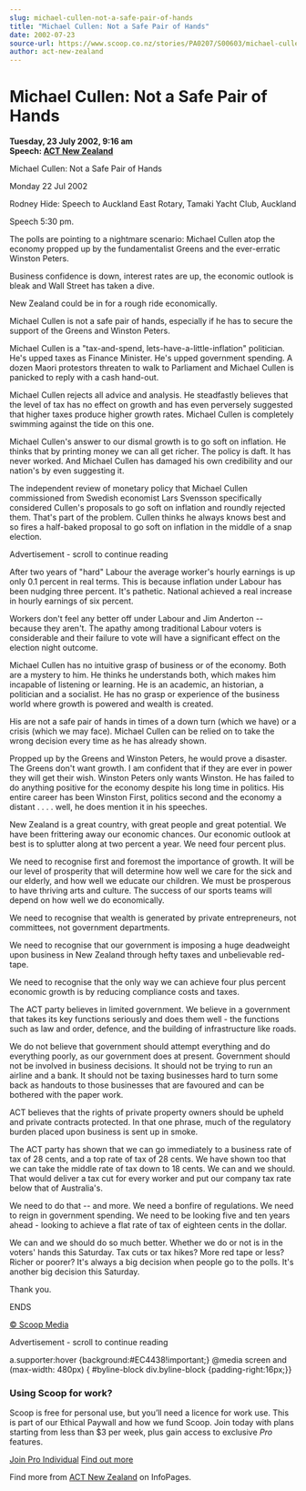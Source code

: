 ```yaml
---
slug: michael-cullen-not-a-safe-pair-of-hands
title: "Michael Cullen: Not a Safe Pair of Hands"
date: 2002-07-23
source-url: https://www.scoop.co.nz/stories/PA0207/S00603/michael-cullen-not-a-safe-pair-of-hands.htm
author: act-new-zealand
---
```

Michael Cullen: Not a Safe Pair of Hands
========================================

**Tuesday, 23 July 2002, 9:16 am**  
**Speech: [ACT New Zealand](https://info.scoop.co.nz/ACT_New_Zealand)**

Michael Cullen: Not a Safe Pair of Hands

Monday 22 Jul 2002

Rodney Hide: Speech to Auckland East Rotary, Tamaki Yacht Club, Auckland

Speech 5:30 pm.

The polls are pointing to a nightmare scenario: Michael Cullen atop the economy propped up by the fundamentalist Greens and the ever-erratic Winston Peters.

Business confidence is down, interest rates are up, the economic outlook is bleak and Wall Street has taken a dive.

New Zealand could be in for a rough ride economically.

Michael Cullen is not a safe pair of hands, especially if he has to secure the support of the Greens and Winston Peters.

Michael Cullen is a "tax-and-spend, lets-have-a-little-inflation" politician. He's upped taxes as Finance Minister. He's upped government spending. A dozen Maori protestors threaten to walk to Parliament and Michael Cullen is panicked to reply with a cash hand-out.

Michael Cullen rejects all advice and analysis. He steadfastly believes that the level of tax has no effect on growth and has even perversely suggested that higher taxes produce higher growth rates. Michael Cullen is completely swimming against the tide on this one.

Michael Cullen's answer to our dismal growth is to go soft on inflation. He thinks that by printing money we can all get richer. The policy is daft. It has never worked. And Michael Cullen has damaged his own credibility and our nation's by even suggesting it.

The independent review of monetary policy that Michael Cullen commissioned from Swedish economist Lars Svensson specifically considered Cullen's proposals to go soft on inflation and roundly rejected them. That's part of the problem. Cullen thinks he always knows best and so fires a half-baked proposal to go soft on inflation in the middle of a snap election.

Advertisement - scroll to continue reading





After two years of "hard" Labour the average worker's hourly earnings is up only 0.1 percent in real terms. This is because inflation under Labour has been nudging three percent. It's pathetic. National achieved a real increase in hourly earnings of six percent.

Workers don't feel any better off under Labour and Jim Anderton -- because they aren't. The apathy among traditional Labour voters is considerable and their failure to vote will have a significant effect on the election night outcome.

Michael Cullen has no intuitive grasp of business or of the economy. Both are a mystery to him. He thinks he understands both, which makes him incapable of listening or learning. He is an academic, an historian, a politician and a socialist. He has no grasp or experience of the business world where growth is powered and wealth is created.

His are not a safe pair of hands in times of a down turn (which we have) or a crisis (which we may face). Michael Cullen can be relied on to take the wrong decision every time as he has already shown.

Propped up by the Greens and Winston Peters, he would prove a disaster. The Greens don't want growth. I am confident that if they are ever in power they will get their wish. Winston Peters only wants Winston. He has failed to do anything positive for the economy despite his long time in politics. His entire career has been Winston First, politics second and the economy a distant . . . . well, he does mention it in his speeches.

New Zealand is a great country, with great people and great potential. We have been frittering away our economic chances. Our economic outlook at best is to splutter along at two percent a year. We need four percent plus.

We need to recognise first and foremost the importance of growth. It will be our level of prosperity that will determine how well we care for the sick and our elderly, and how well we educate our children. We must be prosperous to have thriving arts and culture. The success of our sports teams will depend on how well we do economically.

We need to recognise that wealth is generated by private entrepreneurs, not committees, not government departments.

We need to recognise that our government is imposing a huge deadweight upon business in New Zealand through hefty taxes and unbelievable red-tape.

We need to recognise that the only way we can achieve four plus percent economic growth is by reducing compliance costs and taxes.

The ACT party believes in limited government. We believe in a government that takes its key functions seriously and does them well - the functions such as law and order, defence, and the building of infrastructure like roads.

We do not believe that government should attempt everything and do everything poorly, as our government does at present. Government should not be involved in business decisions. It should not be trying to run an airline and a bank. It should not be taxing businesses hard to turn some back as handouts to those businesses that are favoured and can be bothered with the paper work.

ACT believes that the rights of private property owners should be upheld and private contracts protected. In that one phrase, much of the regulatory burden placed upon business is sent up in smoke.

The ACT party has shown that we can go immediately to a business rate of tax of 28 cents, and a top rate of tax of 28 cents. We have shown too that we can take the middle rate of tax down to 18 cents. We can and we should. That would deliver a tax cut for every worker and put our company tax rate below that of Australia's.

We need to do that -- and more. We need a bonfire of regulations. We need to reign in government spending. We need to be looking five and ten years ahead - looking to achieve a flat rate of tax of eighteen cents in the dollar.

We can and we should do so much better. Whether we do or not is in the voters' hands this Saturday. Tax cuts or tax hikes? More red tape or less? Richer or poorer? It's always a big decision when people go to the polls. It's another big decision this Saturday.

Thank you.

ENDS

  

[© Scoop Media](http://www.scoop.co.nz/about/terms.html)  

Advertisement - scroll to continue reading



a.supporter:hover {background:#EC4438!important;} @media screen and (max-width: 480px) { #byline-block div.byline-block {padding-right:16px;}}

### Using Scoop for work?

Scoop is free for personal use, but you’ll need a licence for work use. This is part of our Ethical Paywall and how we fund Scoop. Join today with plans starting from less than $3 per week, plus gain access to exclusive _Pro_ features.  
  
[Join Pro Individual](https://pro.scoop.co.nz/Individual/?from=ProIn24) [Find out more](https://pro.scoop.co.nz/using-scoop-for-work/?from=ProIn24)

Find more from [ACT New Zealand](https://info.scoop.co.nz/ACT_New_Zealand) on InfoPages.